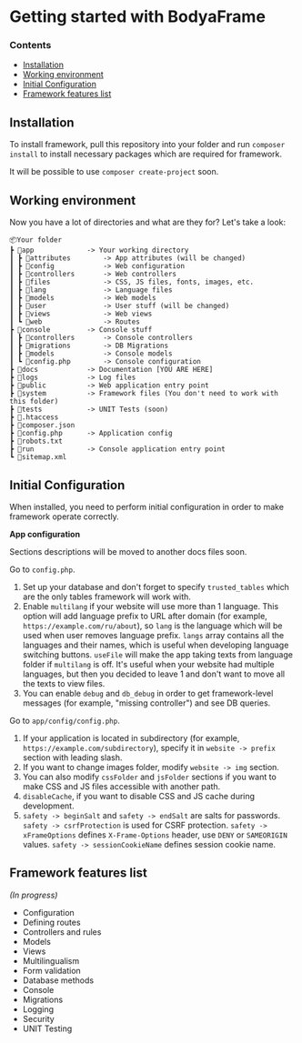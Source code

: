 # Getting started with BodyaFrame

### Contents

- [Installation](#Installation)
- [Working environment](#Working-environment)
- [Initial Configuration](#Initial-Configuration)
- [Framework features list](#Framework-features-list)
## Installation
To install framework, pull this repository into your folder and run `composer install` to install necessary packages which are required for framework.

It will be possible to use `composer create-project` soon.
## Working environment
Now you have a lot of directories and what are they for? Let's take a look:
 ```
📦Your folder
 ┣ 📂app             -> Your working directory
 ┃ ┣ 📂attributes        -> App attributes (will be changed)
 ┃ ┣ 📂config            -> Web configuration
 ┃ ┣ 📂controllers       -> Web controllers
 ┃ ┣ 📂files             -> CSS, JS files, fonts, images, etc.
 ┃ ┣ 📂lang              -> Language files
 ┃ ┣ 📂models            -> Web models
 ┃ ┣ 📂user              -> User stuff (will be changed)
 ┃ ┣ 📂views             -> Web views
 ┃ ┗ 📂web               -> Routes
 ┣ 📂console         -> Console stuff
 ┃ ┣ 📂controllers       -> Console controllers
 ┃ ┣ 📂migrations        -> DB Migrations
 ┃ ┣ 📂models            -> Console models
 ┃ ┗ 📜config.php        -> Console configuration
 ┣ 📂docs            -> Documentation [YOU ARE HERE]
 ┣ 📂logs            -> Log files
 ┣ 📂public          -> Web application entry point
 ┣ 📂system          -> Framework files (You don't need to work with this folder)
 ┣ 📂tests           -> UNIT Tests (soon)
 ┣ 📜.htaccess
 ┣ 📜composer.json
 ┣ 📜config.php      -> Application config
 ┣ 📜robots.txt
 ┣ 📜run             -> Console application entry point
 ┗ 📜sitemap.xml
```
## Initial Configuration
When installed, you need to perform initial configuration in order to make framework operate correctly.

**App configuration**

Sections descriptions will be moved to another docs files soon.

Go to `config.php`.
1. Set up your database and don't forget to specify `trusted_tables` which are the only tables framework will work with.
2. Enable `multilang` if your website will use more than 1 language. This option will add language prefix to URL after domain (for example, `https://example.com/ru/about`), so `lang` is the language which will be used when user removes language prefix. `langs` array contains all the languages and their names, which is useful when developing language switching buttons. `useFile` will make the app taking texts from language folder if `multilang` is off. It's useful when your website had multiple languages, but then you decided to leave 1 and don't want to move all the texts to view files.
3. You can enable `debug` and `db_debug` in order to get framework-level messages (for example, "missing controller") and see DB queries.

Go to `app/config/config.php`.
1. If your application is located in subdirectory (for example, `https://example.com/subdirectory`), specify it in `website -> prefix` section with leading slash. 
2. If you want to change images folder, modify `website -> img` section.
3. You can also modify `cssFolder` and `jsFolder` sections if you want to make CSS and JS files accessible with another path.
4. `disableCache`, if you want to disable CSS and JS cache during development.
5. `safety -> beginSalt` and `safety -> endSalt` are salts for passwords. `safety -> csrfProtection` is used for CSRF protection. `safety -> xFrameOptions` defines `X-Frame-Options` header, use `DENY` or `SAMEORIGIN` values. `safety -> sessionCookieName` defines session cookie name.
## Framework features list

*(In progress)*

 - Configuration
 - Defining routes
 - Controllers and rules
 - Models
 - Views
 - Multilingualism
 - Form validation
 - Database methods
 - Console
 - Migrations
 - Logging
 - Security
 - UNIT Testing